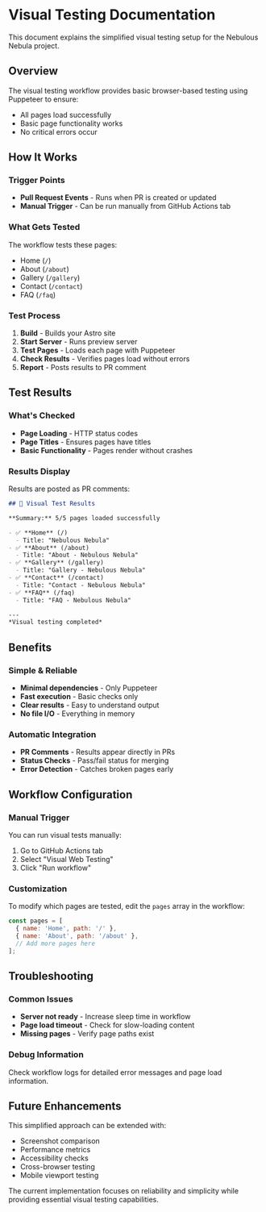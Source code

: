 # Visual Testing Documentation

This document explains the simplified visual testing setup for the Nebulous Nebula project.

## Overview

The visual testing workflow provides basic browser-based testing using Puppeteer to ensure:
- All pages load successfully
- Basic page functionality works
- No critical errors occur

## How It Works

### Trigger Points
- **Pull Request Events** - Runs when PR is created or updated
- **Manual Trigger** - Can be run manually from GitHub Actions tab

### What Gets Tested
The workflow tests these pages:
- Home (`/`)
- About (`/about`) 
- Gallery (`/gallery`)
- Contact (`/contact`)
- FAQ (`/faq`)

### Test Process
1. **Build** - Builds your Astro site
2. **Start Server** - Runs preview server
3. **Test Pages** - Loads each page with Puppeteer
4. **Check Results** - Verifies pages load without errors
5. **Report** - Posts results to PR comment

## Test Results

### What's Checked
- **Page Loading** - HTTP status codes
- **Page Titles** - Ensures pages have titles
- **Basic Functionality** - Pages render without crashes

### Results Display
Results are posted as PR comments:

```markdown
## 📸 Visual Test Results

**Summary:** 5/5 pages loaded successfully

- ✅ **Home** (/)
  - Title: "Nebulous Nebula"
- ✅ **About** (/about)
  - Title: "About - Nebulous Nebula"
- ✅ **Gallery** (/gallery)
  - Title: "Gallery - Nebulous Nebula"
- ✅ **Contact** (/contact)
  - Title: "Contact - Nebulous Nebula"
- ✅ **FAQ** (/faq)
  - Title: "FAQ - Nebulous Nebula"

---
*Visual testing completed*
```

## Benefits

### Simple & Reliable
- **Minimal dependencies** - Only Puppeteer
- **Fast execution** - Basic checks only
- **Clear results** - Easy to understand output
- **No file I/O** - Everything in memory

### Automatic Integration
- **PR Comments** - Results appear directly in PRs
- **Status Checks** - Pass/fail status for merging
- **Error Detection** - Catches broken pages early

## Workflow Configuration

### Manual Trigger
You can run visual tests manually:
1. Go to GitHub Actions tab
2. Select "Visual Web Testing"
3. Click "Run workflow"

### Customization
To modify which pages are tested, edit the `pages` array in the workflow:

```javascript
const pages = [
  { name: 'Home', path: '/' },
  { name: 'About', path: '/about' },
  // Add more pages here
];
```

## Troubleshooting

### Common Issues
- **Server not ready** - Increase sleep time in workflow
- **Page load timeout** - Check for slow-loading content
- **Missing pages** - Verify page paths exist

### Debug Information
Check workflow logs for detailed error messages and page load information.

## Future Enhancements

This simplified approach can be extended with:
- Screenshot comparison
- Performance metrics
- Accessibility checks
- Cross-browser testing
- Mobile viewport testing

The current implementation focuses on reliability and simplicity while providing essential visual testing capabilities.